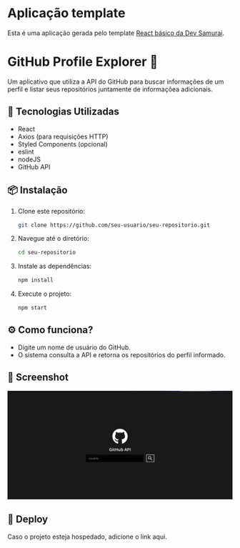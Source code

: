 # Aplicação template

Esta é uma aplicação gerada pelo template [React básico da Dev Samurai](https://github.com/DevSamurai/cra-template-basic).

# GitHub Profile Explorer 🚀

Um aplicativo que utiliza a API do GitHub para buscar informações de um perfil e listar seus repositórios juntamente de informaçõea adicionais.

## 🔧 Tecnologias Utilizadas

- React
- Axios (para requisições HTTP)
- Styled Components (opcional)
- eslint
- nodeJS
- GitHub API

## 📦 Instalação

1. Clone este repositório:
   ```bash
   git clone https://github.com/seu-usuario/seu-repositorio.git
   ```
2. Navegue até o diretório:
   ```bash
   cd seu-repositorio
   ```
3. Instale as dependências:
   ```bash
   npm install
   ```
4. Execute o projeto:
   ```bash
   npm start
   ```

## ⚙️ Como funciona?

- Digite um nome de usuário do GitHub.
- O sistema consulta a API e retorna os repositórios do perfil informado.

## 📸 Screenshot

![Preview do projeto](./src/assets/images/example.png)

## 🚀 Deploy

Caso o projeto esteja hospedado, adicione o link aqui.

